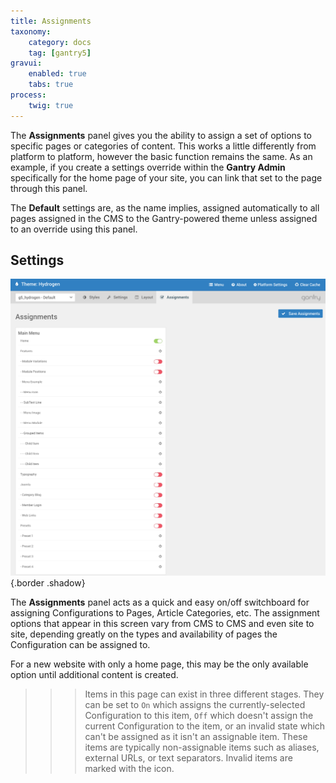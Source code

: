 ```yaml
---
title: Assignments
taxonomy:
    category: docs
    tag: [gantry5]
gravui:
    enabled: true
    tabs: true
process:
    twig: true
---
```


The **Assignments** panel gives you the ability to assign a set of options to specific pages or categories of content. This works a little differently from platform to platform, however the basic function remains the same. As an example, if you create a settings override within the **Gantry Admin** specifically for the home page of your site, you can link that set to the page through this panel.

The **Default** settings are, as the name implies, assigned automatically to all pages assigned in the CMS to the Gantry-powered theme unless assigned to an override using this panel.

Settings
-----

![Assignments](assignments.png) {.border .shadow}

The **Assignments** panel acts as a quick and easy on/off switchboard for assigning Configurations to Pages, Article Categories, etc. The assignment options that appear in this screen vary from CMS to CMS and even site to site, depending greatly on the types and availability of pages the Configuration can be assigned to.

For a new website with only a home page, this may be the only available option until additional content is created.

>>> Items in this page can exist in three different stages. They can be set to `On` which assigns the currently-selected Configuration to this item, `Off` which doesn't assign the current Configuration to the item, or an invalid state which can't be assigned as it isn't an assignable item. These items are typically non-assignable items such as aliases, external URLs, or text separators. Invalid items are marked with the <i class="fa fa-rocket"></i> icon.